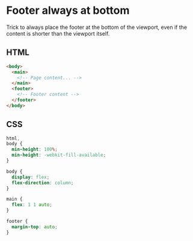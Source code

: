 # Footer always at bottom

Trick to always place the footer at the bottom of the viewport, even if the content is shorter than the viewport itself.

## HTML

```html
<body>
  <main>
    <!-- Page content... -->
  </main>
  <footer>
    <!-- Footer content -->
  </footer>
</body>
```

## CSS

```css
html,
body {
  min-height: 100%;
  min-height: -webkit-fill-available;
}

body {
  display: flex;
  flex-direction: column;
}

main {
  flex: 1 1 auto;
}

footer {
  margin-top: auto;
}
```
